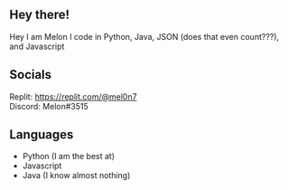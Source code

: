 ## Hey there!
Hey I am Melon
I code in Python, Java, JSON (does that even count???), and Javascript

## Socials
Replit: https://replit.com/@mel0n7  
Discord: Melon#3515

## Languages
- Python (I am the best at)
- Javascript
- Java (I know almost nothing)
